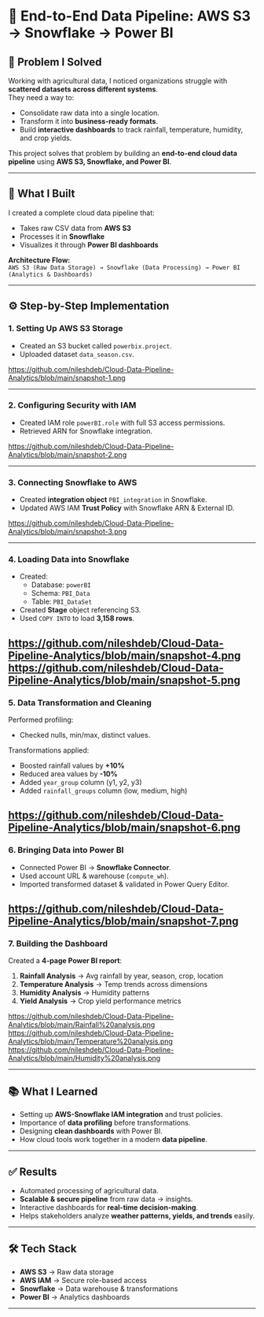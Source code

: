 # 🌾 End-to-End Data Pipeline: AWS S3 → Snowflake → Power BI  

## 🚨 Problem I Solved  
Working with agricultural data, I noticed organizations struggle with **scattered datasets across different systems**.  
They need a way to:  
- Consolidate raw data into a single location.  
- Transform it into **business-ready formats**.  
- Build **interactive dashboards** to track rainfall, temperature, humidity, and crop yields.  

This project solves that problem by building an **end-to-end cloud data pipeline** using **AWS S3, Snowflake, and Power BI**.  

---

## 🔎 What I Built  
I created a complete cloud data pipeline that:  
- Takes raw CSV data from **AWS S3**  
- Processes it in **Snowflake**  
- Visualizes it through **Power BI dashboards**  

**Architecture Flow:**  
`AWS S3 (Raw Data Storage) → Snowflake (Data Processing) → Power BI (Analytics & Dashboards)`  



---

## ⚙️ Step-by-Step Implementation  

### 1. Setting Up AWS S3 Storage  
- Created an S3 bucket called `powerbix.project`.  
- Uploaded dataset `data_season.csv`.  

https://github.com/nileshdeb/Cloud-Data-Pipeline-Analytics/blob/main/snapshot-1.png


---

### 2. Configuring Security with IAM  
- Created IAM role `powerBI.role` with full S3 access permissions.  
- Retrieved ARN for Snowflake integration.  

https://github.com/nileshdeb/Cloud-Data-Pipeline-Analytics/blob/main/snapshot-2.png


---

### 3. Connecting Snowflake to AWS  
- Created **integration object** `PBI_integration` in Snowflake.  
- Updated AWS IAM **Trust Policy** with Snowflake ARN & External ID.  

https://github.com/nileshdeb/Cloud-Data-Pipeline-Analytics/blob/main/snapshot-3.png

---

### 4. Loading Data into Snowflake  
- Created:  
  - Database: `powerBI`  
  - Schema: `PBI_Data`  
  - Table: `PBI_DataSet`  
- Created **Stage** object referencing S3.  
- Used `COPY INTO` to load **3,158 rows**.  

https://github.com/nileshdeb/Cloud-Data-Pipeline-Analytics/blob/main/snapshot-4.png
https://github.com/nileshdeb/Cloud-Data-Pipeline-Analytics/blob/main/snapshot-5.png
---

### 5. Data Transformation and Cleaning  
Performed profiling:  
- Checked nulls, min/max, distinct values.  

Transformations applied:  
- Boosted rainfall values by **+10%**  
- Reduced area values by **-10%**  
- Added `year_group` column (y1, y2, y3)  
- Added `rainfall_groups` column (low, medium, high)  

https://github.com/nileshdeb/Cloud-Data-Pipeline-Analytics/blob/main/snapshot-6.png
---

### 6. Bringing Data into Power BI  
- Connected Power BI → **Snowflake Connector**.  
- Used account URL & warehouse (`compute_wh`).  
- Imported transformed dataset & validated in Power Query Editor.  

https://github.com/nileshdeb/Cloud-Data-Pipeline-Analytics/blob/main/snapshot-7.png
---

### 7. Building the Dashboard  
Created a **4-page Power BI report**:  
1. **Rainfall Analysis** → Avg rainfall by year, season, crop, location  
2. **Temperature Analysis** → Temp trends across dimensions  
3. **Humidity Analysis** → Humidity patterns  
4. **Yield Analysis** → Crop yield performance metrics  

https://github.com/nileshdeb/Cloud-Data-Pipeline-Analytics/blob/main/Rainfall%20analysis.png
https://github.com/nileshdeb/Cloud-Data-Pipeline-Analytics/blob/main/Temperature%20analysis.png
https://github.com/nileshdeb/Cloud-Data-Pipeline-Analytics/blob/main/Humidity%20analysis.png

---

## 📚 What I Learned  
- Setting up **AWS-Snowflake IAM integration** and trust policies.  
- Importance of **data profiling** before transformations.  
- Designing **clean dashboards** with Power BI.  
- How cloud tools work together in a modern **data pipeline**.  

---

## ✅ Results  
- Automated processing of agricultural data.  
- **Scalable & secure pipeline** from raw data → insights.  
- Interactive dashboards for **real-time decision-making**.  
- Helps stakeholders analyze **weather patterns, yields, and trends** easily.  

---

## 🛠️ Tech Stack  
- **AWS S3** → Raw data storage  
- **AWS IAM** → Secure role-based access  
- **Snowflake** → Data warehouse & transformations  
- **Power BI** → Analytics dashboards  

---
